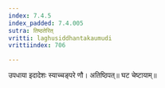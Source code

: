 ```yaml
---
index: 7.4.5
index_padded: 7.4.005
sutra: तिष्ठतेरित्‌
vritti: laghusiddhantakaumudi
vrittiindex: 706

---
```

उपधाया इदादेशः स्याच्चङ्परे णौ। अतिष्ठिपत्॥ घट चेष्टायाम्॥